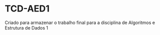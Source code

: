 # TCD-AED1
Criado para armazenar o trabalho final para a disciplina de Algoritmos e Estrutura de Dados 1
